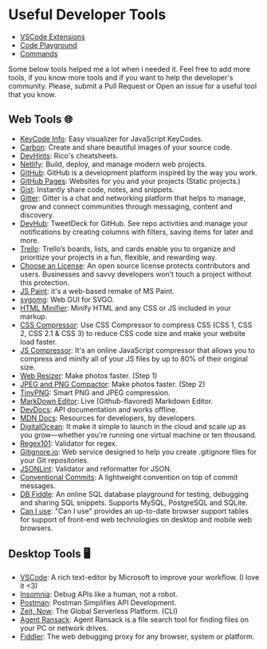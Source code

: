 # Useful Developer Tools

- [VSCode Extensions](vscode-extensions.md)
- [Code Playground](code-playground.md)
- [Commands](commands.md)

Some below tools helped me a lot when i needed it. Feel free to add more tools, if you know more tools and if you want to help the developer's community. Please, submit a Pull Request or Open an issue for a useful tool that you know.

## Web Tools 🌐

- [KeyCode Info](https://keycode.info/): Easy visualizer for JavaScript KeyCodes.
- [Carbon](https://carbon.now.sh): Create and share beautiful images of your source code.
- [DevHints](https://devhints.io/): Rico's cheatsheets.
- [Netlify](https://www.netlify.com/): Build, deploy, and manage
modern web projects.
- [GitHub](https://github.com/): GitHub is a development platform inspired by the way you work.
- [GitHub Pages](https://pages.github.com/): Websites for you and your projects (Static projects.)
- [Gist](https://gist.github.com/): Instantly share code, notes, and snippets.
- [Gitter](https://gitter.im/): Gitter is a chat and networking platform that helps to manage, grow and connect communities through messaging, content and discovery.
- [DevHub](https://devhubapp.com/): TweetDeck for GitHub. See repo activities and manage your notifications by creating columns with filters, saving items for later and more.
- [Trello](https://trello.com/en): Trello’s boards, lists, and cards enable you to organize and prioritize your projects in a fun, flexible, and rewarding way.
- [Choose an License](https://choosealicense.com/): An open source license protects contributors and users. Businesses and savvy developers won’t touch a project without this protection.
- [JS Paint](https://jspaint.app/): it's a web-based remake of MS Paint.
- [svgomg](https://jakearchibald.github.io/svgomg/): Web GUI for SVGO.
- [HTML Minifier](https://www.willpeavy.com/minifier/): Minify HTML and any CSS or JS included in your markup.
- [CSS Compressor](https://csscompressor.com/): Use CSS Compressor to compress CSS (CSS 1, CSS 2, CSS 2.1 & CSS 3) to reduce CSS code size and make your website load faster.
- [JS Compressor](https://jscompress.com/): It's an online JavaScript compressor that allows you to compress and minify all of your JS files by up to 80% of their original size.
- [Web Resizer](http://webresizer.com/resizer/): Make photos faster. (Step 1)
- [JPEG and PNG Compactor](https://compresspng.com/pt/): Make photos faster. (Step 2)
- [TinyPNG](https://tinypng.com/): Smart PNG and JPEG compression.
- [MarkDown Editor](https://jbt.github.io/markdown-editor/): Live (Github-flavored) Markdown Editor.
- [DevDocs](https://devdocs.io/): API documentation and works offline.
- [MDN Docs](https://developer.mozilla.org/en-US/): Resources for developers, by developers.
- [DigitalOcean](https://www.digitalocean.com/): It make it simple to launch in the cloud and scale up as you grow—whether you’re running one virtual machine or ten thousand.
- [Regex101](https://regex101.com/): Validator for regex.
- [Gitignore.io](https://www.gitignore.io/): Web service designed to help you create .gitignore files for your Git repositories.
- [JSONLint](https://jsonlint.com/): Validator and reformatter for JSON.
- [Conventional Commits](https://www.conventionalcommits.org): A lightweight convention on top of commit messages.
- [DB Fiddle](https://www.db-fiddle.com/): An online SQL database playground for testing, debugging and sharing SQL snippets. Supports MySQL, PostgreSQL and SQLite.
- [Can I use](https://caniuse.com): "Can I use" provides an up-to-date browser support tables for support of front-end web technologies on desktop and mobile web browsers.

## Desktop Tools 🖥

- [VSCode](https://code.visualstudio.com/): A rich text-editor by Microsoft to improve your workflow. (I love it <3)
- [Insomnia](https://insomnia.rest/): Debug APIs like a human, not a robot.
- [Postman](https://www.getpostman.com/): Postman Simplifies API Development.
- [Zeit, Now](https://zeit.co/): The Global Serverless Platform. (CLI)
- [Agent Ransack](https://www.mythicsoft.com/agentransack/): Agent Ransack is a file search tool for finding files on your PC or network drives.
- [Fiddler](https://www.telerik.com/fiddler): The web debugging proxy for any browser, system or platform.
